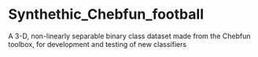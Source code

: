 # Synthethic_Chebfun_football
A 3-D, non-linearly separable binary class dataset made from the Chebfun toolbox, for development and testing of new classifiers

